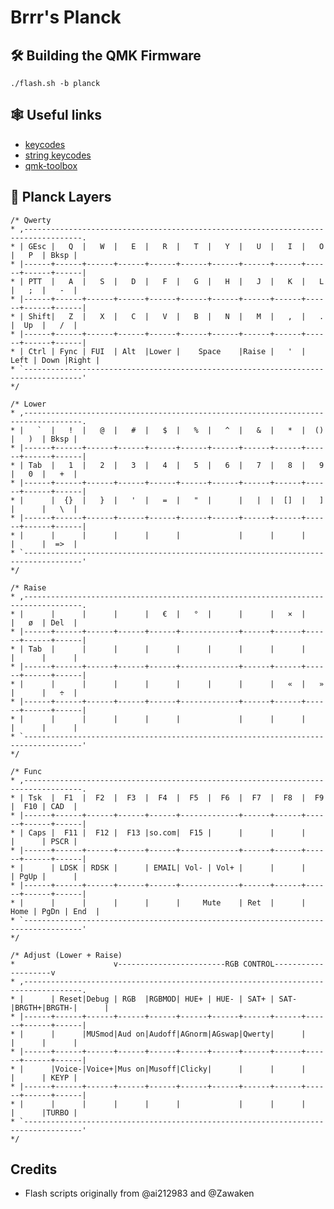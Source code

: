 # Brrr's Planck

## 🛠️ Building the QMK Firmware

    ./flash.sh -b planck

## 🕸️ Useful links

- [keycodes](https://docs.qmk.fm/#/keycodes)
- [string keycodes](https://github.com/qmk/qmk_firmware/blob/master/quantum/send_string_keycodes.h)
- [qmk-toolbox](https://github.com/qmk/qmk_toolbox)

## 🧅 Planck Layers

    /* Qwerty
    * ,-----------------------------------------------------------------------------------.
    * | GEsc |   Q  |   W  |   E  |   R  |   T  |   Y  |   U  |   I  |   O  |   P  | Bksp |
    * |------+------+------+------+------+------+------+------+------+------+------+------|
    * | PTT  |   A  |   S  |   D  |   F  |   G  |   H  |   J  |   K  |   L  |   ;  |   -  |
    * |------+------+------+------+------+------+------+------+------+------+------+------|
    * | Shift|   Z  |   X  |   C  |   V  |   B  |   N  |   M  |   ,  |   .  |  Up  |   /  |
    * |------+------+------+------+------+------+------+------+------+------+------+------|
    * | Ctrl | Fync | FUI  | Alt  |Lower |    Space    |Raise |   '  | Left | Down |Right |
    * `-----------------------------------------------------------------------------------'
    */

<!-- tsk -->

    /* Lower
    * ,-----------------------------------------------------------------------------------.
    * |   `  |   !  |   @  |   #  |   $  |   %  |   ^  |   &  |   *  |  ()  |   )  | Bksp |
    * |------+------+------+------+------+------+------+------+------+------+------+------|
    * | Tab  |   1  |   2  |   3  |   4  |   5  |   6  |   7  |   8  |   9  |   0  |   +  |
    * |------+------+------+------+------+------+------+------+------+------+------+------|
    * |      |  {}  |   }  |   '  |   =  |   "  |      |   |  |  []  |   ]  |      |   \  |
    * |------+------+------+------+------+------+------+------+------+------+------+------|
    * |      |      |      |      |      |             |      |      |      |      |  =>  |
    * `-----------------------------------------------------------------------------------'
    */

<!-- tsk -->

    /* Raise
    * ,-----------------------------------------------------------------------------------.
    * |      |      |      |      |   €  |   °  |      |      |   ×  |      |   ø  | Del  |
    * |------+------+------+------+------+-------------+------+------+------+------+------|
    * | Tab  |      |      |      |      |      |      |      |      |      |      |      |
    * |------+------+------+------+------+-------------+------+------+------+------+------|
    * |      |      |      |      |      |      |      |      |   «  |   »  |      |   ÷  |
    * |------+------+------+------+------+-------------+------+------+------+------+------|
    * |      |      |      |      |      |             |      |      |      |      |      |
    * `-----------------------------------------------------------------------------------'
    */

<!-- tsk -->

    /* Func
    * ,-----------------------------------------------------------------------------------.
    * | Tsk  |  F1  |  F2  |  F3  |  F4  |  F5  |  F6  |  F7  |  F8  |  F9  |  F10 | CAD  |
    * |------+------+------+------+------+-------------+------+------+------+------+------|
    * | Caps |  F11 |  F12 |  F13 |so.com|  F15 |      |      |      |      |      | PSCR |
    * |------+------+------+------+------+-------------+------+------+------+------+------|
    * |      | LDSK | RDSK |      | EMAIL| Vol- | Vol+ |      |      |      | PgUp |      |
    * |------+------+------+------+------+-------------+------+------+------+------+------|
    * |      |      |      |      |      |     Mute    | Ret  |      | Home | PgDn | End  |
    * `-----------------------------------------------------------------------------------'
    */

<!-- tsk -->

    /* Adjust (Lower + Raise)
    *                      v------------------------RGB CONTROL--------------------v
    * ,-----------------------------------------------------------------------------------.
    * |      | Reset|Debug | RGB  |RGBMOD| HUE+ | HUE- | SAT+ | SAT- |BRGTH+|BRGTH-|      |
    * |------+------+------+------+------+------+------+------+------+------+------+------|
    * |      |      |MUSmod|Aud on|Audoff|AGnorm|AGswap|Qwerty|      |      |      |      |
    * |------+------+------+------+------+------+------+------+------+------+------+------|
    * |      |Voice-|Voice+|Mus on|Musoff|Clicky|      |      |      |      |      | KEYP |
    * |------+------+------+------+------+------+------+------+------+------+------+------|
    * |      |      |      |      |      |             |      |      |      |      |TURBO |
    * `-----------------------------------------------------------------------------------'
    */

## Credits

- Flash scripts originally from @ai212983 and @Zawaken
